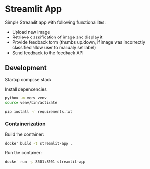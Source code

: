 # Streamlit App

Simple Streamlit app with following functionailites:

- Upload new image
- Retrieve classification of image and display it
- Provide feedback form (thumbs up/down, if image was incorrectly classified allow user to manualy set label)
- Send feedback to the feedback API
  

## Development

Startup compose stack



Install dependencies

```bash
python -m venv venv
source venv/bin/activate

pip install -r requirements.txt
```

### Containerization

Build the container:

```bash
docker build -t streamlit-app .
```

Run the container:

```bash
docker run -p 8501:8501 streamlit-app 
```